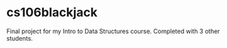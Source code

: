 # cs106blackjack
Final project for my Intro to Data Structures course. Completed with 3 other students. 
